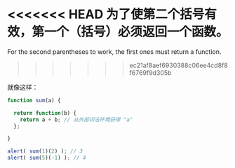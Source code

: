 <<<<<<< HEAD
为了使第二个括号有效，第一个（括号）必须返回一个函数。
=======
For the second parentheses to work, the first ones must return a function.
>>>>>>> ec21af8aef6930388c06ee4cd8f8f6769f9d305b

就像这样：

```js run
function sum(a) {

  return function(b) {
    return a + b; // 从外部词法环境获得 "a"
  };

}

alert( sum(1)(2) ); // 3
alert( sum(5)(-1) ); // 4
```


